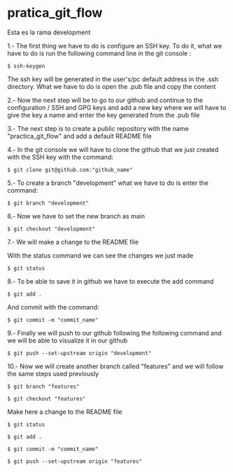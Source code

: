 # pratica_git_flow
Esta es la rama development

1.- The first thing we have to do is configure an SSH key. To do it, what we have to do is run the following command line in the git console :

```
$ ssh-keygen
```
The ssh key will be generated in the user's/pc default address in the .ssh directory. What we have to do is open the .pub file and copy the content 

2.- Now the next step will be to go to our github and continue to the configuration / SSH and GPG keys and add a new key where we will have to give the key a name and enter the key generated from the .pub file 

3.- The next step is to create a public repository with the name "practica_git_flow" and add a default README file 

4.- In the git console we will have to clone the github that we just created with the SSH key with the command: 
```
$ git clone git@github.com:"github_name"
```
5.- To create a branch "development" what we have to do is enter the command: 
```
$ git branch "development"
```
6.- Now we have to set the new branch as main 
```
$ git checkout "development"
```
7.- We will make a change to the README file

With the status command we can see the changes we just made 
```
$ git status
```
8.- To be able to save it in github we have to execute the add command 
```
$ git add .
```
And commit with the command: 
```
$ git commit -m "commit_name"
```
9.- Finally we will push to our github following the following command  and we will be able to visualize it in our github 
```
$ git push --set-upstream origin "development"
```
10.- Now we will create another branch called "features" and we will follow the same steps used previously 
```
$ git branch "features"
```
```
$ git checkout "features"
```
Make here a change to the README file
```
$ git status
```
```
$ git add .
```
```
$ git commit -m "commit_name"
```
```
$ git push --set-upstream origin "features"